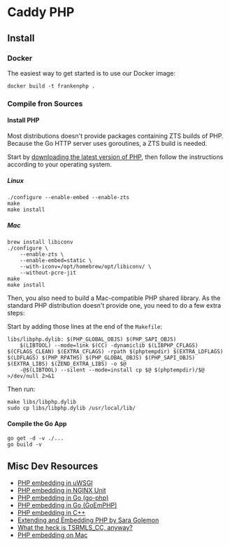 # Caddy PHP


## Install

### Docker

The easiest way to get started is to use our Docker image:

```
docker build -t frankenphp .
```

### Compile fron Sources

#### Install PHP

Most distributions doesn't provide packages containing ZTS builds of PHP.
Because the Go HTTP server uses goroutines, a ZTS build is needed.

Start by [downloading the latest version of PHP](https://www.php.net/downloads.php),
then follow the instructions according to your operating system.

##### Linux

```
./configure --enable-embed --enable-zts
make
make install
```

##### Mac

```
brew install libiconv
./configure \
    --enable-zts \
    --enable-embed=static \
    --with-iconv=/opt/homebrew/opt/libiconv/ \
    --without-pcre-jit
make
make install
```

Then, you also need to build a Mac-compatible PHP shared library.
As the standard PHP distribution doesn't provide one, you need to do a few extra steps:

Start by adding those lines at the end of the `Makefile`:

```
libs/libphp.dylib: $(PHP_GLOBAL_OBJS) $(PHP_SAPI_OBJS)
	$(LIBTOOL) --mode=link $(CC) -dynamiclib $(LIBPHP_CFLAGS) $(CFLAGS_CLEAN) $(EXTRA_CFLAGS) -rpath $(phptempdir) $(EXTRA_LDFLAGS) $(LDFLAGS) $(PHP_RPATHS) $(PHP_GLOBAL_OBJS) $(PHP_SAPI_OBJS) $(EXTRA_LIBS) $(ZEND_EXTRA_LIBS) -o $@
	-@$(LIBTOOL) --silent --mode=install cp $@ $(phptempdir)/$@ >/dev/null 2>&1
```

Then run:

```
make libs/libphp.dylib
sudo cp libs/libphp.dylib /usr/local/lib/
```

#### Compile the Go App

```
go get -d -v ./...
go build -v
```

## Misc Dev Resources

* [PHP embedding in uWSGI](https://github.com/unbit/uwsgi/blob/master/plugins/php/php_plugin.c)
* [PHP embedding in NGINX Unit](https://github.com/nginx/unit/blob/master/src/nxt_php_sapi.c)
* [PHP embedding in Go (go-php)](https://github.com/deuill/go-php)
* [PHP embedding in Go (GoEmPHP)](https://github.com/mikespook/goemphp)
* [PHP embedding in C++](https://gist.github.com/paresy/3cbd4c6a469511ac7479aa0e7c42fea7)
* [Extending and Embedding PHP by Sara Golemon](https://books.google.fr/books?id=zMbGvK17_tYC&pg=PA254&lpg=PA254#v=onepage&q&f=false)
* [What the heck is TSRMLS_CC, anyway?](http://blog.golemon.com/2006/06/what-heck-is-tsrmlscc-anyway.html)
* [PHP embedding on Mac](https://gist.github.com/jonnywang/61427ffc0e8dde74fff40f479d147db4)
